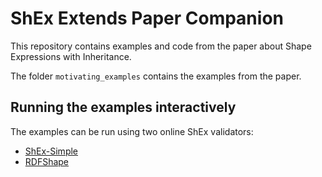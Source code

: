 # ShEx Extends Paper Companion

This repository contains examples and code from the paper about Shape Expressions with Inheritance.

The folder <code>motivating_examples</code> contains the examples from the paper.

## Running the examples interactively

The examples can be run using two online ShEx validators:

- [ShEx-Simple](https://shex.io/webapps/shex.js/packages/shex-webapp/doc/shex-simple?manifestURL=https://raw.githubusercontent.com/weso/shex_extends_paper_companion/master/motivating_example/manifest.yml)
- [RDFShape](https://rdfshape.weso.es/link/17424943869)
